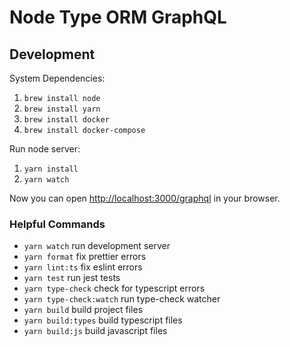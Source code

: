 # Node Type ORM GraphQL

## Development

System Dependencies:

1. `brew install node`
2. `brew install yarn`
3. `brew install docker`
4. `brew install docker-compose`

Run node server:

1. `yarn install`
2. `yarn watch`

Now you can open [http://localhost:3000/graphql](http://localhost:3000/graphql) in your browser.

### Helpful Commands

- `yarn watch` run development server
- `yarn format` fix prettier errors
- `yarn lint:ts` fix eslint errors
- `yarn test` run jest tests
- `yarn type-check` check for typescript errors
- `yarn type-check:watch` run type-check watcher
- `yarn build` build project files
- `yarn build:types` build typescript files
- `yarn build:js` build javascript files
